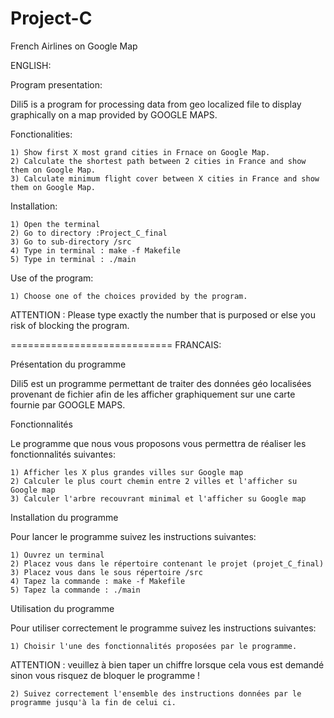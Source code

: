 Project-C
=========

French Airlines on Google Map

ENGLISH:

Program presentation:

Dili5 is a program for processing data from geo localized file to display graphically on a map provided by GOOGLE MAPS.

Fonctionalities:
  
	1) Show first X most grand cities in Frnace on Google Map.
	2) Calculate the shortest path between 2 cities in France and show them on Google Map.
	3) Calculate minimum flight cover between X cities in France and show them on Google Map.

Installation:

	1) Open the terminal
	2) Go to directory :Project_C_final
	3) Go to sub-directory /src
	4) Type in terminal : make -f Makefile 
	5) Type in terminal : ./main


Use of the program:

	1) Choose one of the choices provided by the program.

ATTENTION : Please type exactly the number that is purposed or else you risk of blocking the program.


============================
FRANCAIS:

Présentation du programme

Dili5 est un programme permettant de traiter des données géo localisées provenant de fichier afin de les afficher graphiquement sur une carte fournie par GOOGLE MAPS.


Fonctionnalités
	 
Le programme que nous vous proposons vous permettra de réaliser les fonctionnalités suivantes:
	
	1) Afficher les X plus grandes villes sur Google map
	2) Calculer le plus court chemin entre 2 villes et l'afficher su Google map
	3) Calculer l'arbre recouvrant minimal et l'afficher su Google map


Installation du programme

Pour lancer le programme suivez les instructions suivantes:

	1) Ouvrez un terminal
	2) Placez vous dans le répertoire contenant le projet (projet_C_final)
	3) Placez vous dans le sous répertoire /src
	4) Tapez la commande : make -f Makefile 
	5) Tapez la commande : ./main


Utilisation du programme

Pour utiliser correctement le programme suivez les instructions suivantes:

	1) Choisir l'une des fonctionnalités proposées par le programme. 

ATTENTION : veuillez à bien taper un chiffre lorsque cela vous est demandé sinon vous risquez de bloquer le programme !

	2) Suivez correctement l'ensemble des instructions données par le programme jusqu'à la fin de celui ci.

